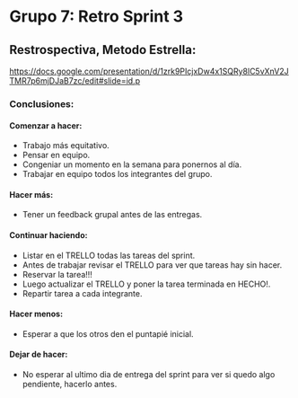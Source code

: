 # Grupo 7: Retro Sprint 3


## Restrospectiva, Metodo Estrella:

https://docs.google.com/presentation/d/1zrk9PIcjxDw4x1SQRy8lC5vXnV2JTMR7p6mjDJaB7zc/edit#slide=id.p


### Conclusiones:

#### Comenzar a hacer:
* Trabajo más equitativo.
* Pensar en equipo.
* Congeniar un momento en la semana para ponernos al día.
* Trabajar en equipo todos los integrantes del grupo.

#### Hacer más:
* Tener un feedback grupal antes de las entregas.

#### Continuar haciendo:
* Listar en el TRELLO todas las tareas del sprint.
* Antes de trabajar revisar el TRELLO para ver que tareas hay sin hacer.
* Reservar la tarea!!!
* Luego actualizar el TRELLO y poner la tarea terminada en HECHO!.
* Repartir tarea a cada integrante.

#### Hacer menos:
* Esperar a que los otros den el puntapié inicial.

#### Dejar de hacer:
* No esperar al ultimo dia de entrega del sprint para ver si quedo algo pendiente, hacerlo antes.
